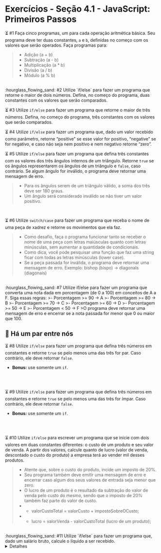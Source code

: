 # Exercícios - Seção 4.1 - JavaScript: Primeiros Passos

:hourglass_flowing_sand: #1 Faça cinco programas, um para cada operação aritmética básica. Seu programa deve ter duas constantes, `a` e `b`, definidas no começo com os valores que serão operados. Faça programas para:
>- Adição (a + b)
>- Subtração (a - b)
>- Multiplicação (a * b)
>- Divisão (a / b)
>- Módulo (a % b)

<br>
:hourglass_flowing_sand: #2 Utilize `if/else` para fazer um programa que retorne o maior de dois números. Defina, no começo do programa, duas constantes com os valores que serão comparados.

:hourglass_flowing_sand: #3 Utilize `if/else` para fazer um programa que retorne o maior de três números. Defina, no começo do programa, três constantes com os valores que serão comparados.

:hourglass_flowing_sand: #4 Utilize `if/else` para fazer um programa que, dado um valor recebido como parâmetro, retorne “positive” se esse valor for positivo, “negative” se for negativo, e caso não seja nem positivo e nem negativo retorne “zero”.

:hourglass_flowing_sand: #5 Utilize `if/else` para fazer um programa que defina três constantes com os valores dos três ângulos internos de um triângulo. Retorne `true` se os ângulos representarem os ângulos de um triângulo e `false`, caso contrário. Se algum ângulo for inválido, o programa deve retornar uma mensagem de erro.
>- Para os ângulos serem de um triângulo válido, a soma dos três deve ser 180 graus.
>- Um ângulo será considerado inválido se não tiver um valor positivo.

<br>

:hourglass_flowing_sand: #6 Utilize `switch/case` para fazer um programa que receba o nome de uma peça de xadrez e retorne os movimentos que ela faz.
>- Como desafio, faça o programa funcionar tanto se receber o nome de uma peça com letras maiúsculas quanto com letras minúsculas, sem aumentar a quantidade de condicionais.
>- Como dica, você pode pesquisar uma função que faz uma string ficar com todas as letras minúsculas (lower case).
>- Se a peça passada for inválida, o programa deve retornar uma mensagem de erro.
>Exemplo: bishop (bispo) -> diagonals (diagonais)

<br>
:hourglass_flowing_sand: #7 Utilize if/else para fazer um programa que converta uma nota dada em porcentagem (de 0 a 100) em conceitos de A a F. Siga essas regras:
>- Porcentagem >= 90 -> A
>- Porcentagem >= 80 -> B
>- Porcentagem >= 70 -> C
>- Porcentagem >= 60 -> D
>- Porcentagem >= 50 -> E
>- Porcentagem < 50 -> F
>O programa deve retornar uma mensagem de erro e encerrar se a nota passada for menor que 0 ou maior que 100.

<br>

## :rocket: Há um par entre nós
:hourglass_flowing_sand: #8 Utilize `if/else` para fazer um programa que defina três números em constantes e retorne `true` se pelo menos uma das três for par. Caso contrário, ele deve retornar `false`.
- **Bonus:** use somente um `if`.
<br>
<br>

:hourglass_flowing_sand: #9 Utilize `if/else` para fazer um programa que defina três números em constantes e retorne `true` se pelo menos uma das três for ímpar. Caso contrário, ele deve retornar `false`.
- **Bonus:** use somente um `if`.
<br>
<br>

:hourglass_flowing_sand: #10 Utilize `if/else` para escrever um programa que se inicie com dois valores em duas constantes diferentes: o custo de um produto e seu valor de venda. A partir dos valores, calcule quanto de lucro (valor de venda, descontado o custo do produto) a empresa terá ao vender mil desses produtos.
>- Atente que, sobre o custo do produto, incide um imposto de 20%.
>- Seu programa também deve emitir uma mensagem de erro e encerrar caso algum dos seus valores de entrada seja menor que zero.
>- O lucro de um produto é o resultado da subtração do valor de venda pelo custo do mesmo, sendo que o imposto de 20% também faz parte do valor de custo.
>- - valorCustoTotal = valorCusto + impostoSobreOCusto;
>- - lucro = valorVenda - valorCustoTotal (lucro de um produto);

<br>
:hourglass_flowing_sand: #11 Utilize `if/else` para fazer um programa que, dado um salário bruto, calcule o líquido a ser recebido.
<details>
  <summary>Detalhes</summary>
  Uma pessoa que trabalha de carteira assinada no Brasil tem descontados de seu salário bruto o INSS e o IR.
  - A notação para um salário de R$1500,10, por exemplo, deve ser 1500.10. Para as faixas de impostos, use as seguintes referências:

  >**INSS (Instituto Nacional do Seguro Social)**
  >- Salário bruto até R$ 1.556,94: alíquota de 8%
  >- Salário bruto de R$ 1.556,95 a R$ 2.594,92: alíquota de 9%
  >- Salário bruto de R$ 2.594,93 a R$ 5.189,82: alíquota de 11%
  >- Salário bruto acima de R$ 5.189,82: alíquota máxima de R$ 570,88
  
  >**IR (Imposto de Renda)**
  >- Até R$ 1.903,98: isento de imposto de renda
  >- De R$ 1.903,99 a 2.826,65: alíquota de 7,5% e parcela de R$ 142,80 a deduzir do imposto
  >- De R$ 2.826,66 a R$ 3.751,05: alíquota de 15% e parcela de R$ 354,80 a deduzir do imposto
  >- De R$ 3.751,06 a R$ 4.664,68: alíquota de 22,5% e parcela de R$ 636,13 a deduzir do imposto
  >- Acima de R$ 4.664,68: alíquota de 27,5% e parcela de R$ 869,36 a deduzir do imposto.  


<br>

  **Exemplo:** Uma pessoa possui o salário bruto de R$ 3.000,00. O cálculo será:
  >O salário bruto está entre R$ 2.594,93 e R$ 5.189,82, então sua alíquota para INSS é de 11%. O INSS será 11% de R$ 3.000, ou seja, R$ 330,00.
  >Para descobrir o salário-base, subtraia do salário bruto a alíquota do INSS: R$ 3.000,00 - R$ 330,00 = R$ 2.670,00.
  >Para pegar o valor do IR, temos um salário (já deduzido o INSS) entre R$ 1.903,99 e 2.826,65, sendo a alíquota, então, de 7.5%, com parcela de R$ 142,80 a deduzir do imposto. Assim, temos:
  >- R$ 2.670,00: salário com INSS já deduzido;
  >- 7.5%: alíquota de imposto de renda;
  >- R$ 142,80 parcela a se deduzir do imposto.
  >Fazendo a conta, temos: (7,5% de R$ 2.670,00) - R$ 142,80 = R$ 57,45
  >O último cálculo para conseguir o salário líquido é R$ 2.670,00 - R$ 57,45 (salário-base - valor IR) = R$ 2.612,55.
  
  Resultado: R$ 2.612,55.
</details>